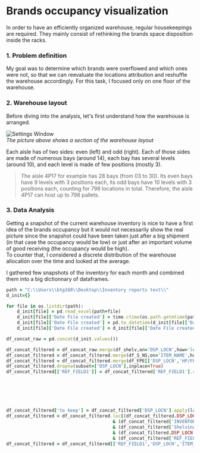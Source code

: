 # Brands occupancy visualization

In order to have an efficiently organized warehouse, regular housekeepings are required. They mainly consist of rethinking the brands space disposition inside the racks.

### 1. Problem definition
My goal was to determine which brands were overflowed and which ones were not, so that we can reevaluate the locations attribution and reshuffle the warehouse accordingly. For this task, I focused only on one floor of the warehouse. 

### 2. Warehouse layout 
Before diving into the analysis, let's first understand how the warehouse is arranged.

![Settings Window](https://github.com/BriceChivu/Data-Warehouse-visualization/blob/master/layout%20lvl4%20screenshot.png) <br/>
*The picture above shows a section of the warehouse layout*

Each aisle has of two sides: even (left) and odd (right). Each of those sides are made of numerous bays (around 14), each bay has several levels (around 10), and each level is made of few positions (mostly 3). <br/>
>The aisle 4P17 for example has 28 bays (from 03 to 30). Its even bays have 9 levels with 3 positions each, its odd bays have 10 levels with 3 positions each, counting for 798 locations in total. Therefore, the aisle 4P17 can host up to 798 pallets.

### 3. Data Analysis
Getting a snapshot of the current warehouse inventory is nice to have a first idea of the brands occupancy but it would not necessarily show the real picture since the snapshot could have been taken just after a big shipment (in that case the occupancy would be low) or just after an important volume of good receiving (the occupancy would be high). <br/>
To counter that, I considered a discrete distribution of the warehouse allocation over the time and looked at the average.

I gathered few snapshots of the inventory for each month and combined them into a big dictionnary of dataframes.
```ruby
path = "C:\\Users\\btg168\\Desktop\\Inventory reports test\\"
d_init={}

for file in os.listdir(path):
    d_init[file] = pd.read_excel(path+file)
    d_init[file]['Date File created'] = time.ctime(os.path.getmtime(path+file))
    d_init[file]['Date File created'] = pd.to_datetime(d_init[file]['Date File created'])
    d_init[file]['Date File created'] = d_init[file]['Date File created'].dt.date
```
```ruby
df_concat_raw = pd.concat(d_init.values())
```
```ruby
df_concat_filtered = df_concat_raw.merge(df_shelv,on='DSP_LOCN',how='left')
df_concat_filtered = df_concat_filtered.merge(df_S_NS,on='ITEM_NAME',how='left' )
df_concat_filtered = df_concat_filtered.merge(df_FPE[['DSP_LOCN','HP/FP']],on='DSP_LOCN',how='left' )
df_concat_filtered.dropna(subset=['DSP_LOCN'],inplace=True)
df_concat_filtered[['REF_FIELD1']] = df_concat_filtered['REF_FIELD1'].replace(to_replace=\
                                                                          ['HR','R. LAUREN','URBAN DECAY','KERASTASE',\
                                                                           'SKINCEUTICALS','Martin MARGIELA','VICHY',\
                                                                           'Atelier Cologne','VIKTOR ET ROLF',\
                                                                           'ROCHE POSAY','HOUSE 99',\
                                                                           'IMARQUES INTER-DEPARTMENT','CLARISONIC']\
                                                                          ,value = 'Mixed Brands')
df_concat_filtered['to keep'] = df_concat_filtered['DSP_LOCN'].apply(lambda x: False if len(x)-sum(c.isdigit() for c in x)>2 else True)
df_concat_filtered = df_concat_filtered.loc[(df_concat_filtered.DSP_LOCN.str[:2] != 'LT')\
                                        & (df_concat_filtered['INVENTORY_TYPE']=='U') & (df_concat_filtered['ZINDEX']==1)\
                                        & (df_concat_filtered['Shelving'].isna()) & (df_concat_filtered['to keep']== True)\
                                        & (df_concat_filtered.DSP_LOCN.str[:1] == '4')\
                                        & (df_concat_filtered['REF_FIELD1'] != "L'OREAL PARIS")]
df_concat_filtered = df_concat_filtered[['REF_FIELD1','DSP_LOCN','ITEM_NAME','SALE_GRP','Date File created','HP/FP']]
```

